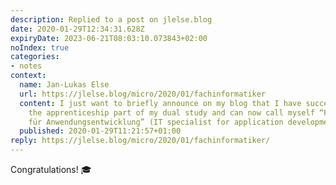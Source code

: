 ```yaml
---
description: Replied to a post on jlelse.blog
date: 2020-01-29T12:34:31.628Z
expiryDate: 2023-06-21T08:03:10.073843+02:00
noIndex: true
categories:
- notes
context:
  name: Jan-Lukas Else
  url: https://jlelse.blog/micro/2020/01/fachinformatiker
  content: I just want to briefly announce on my blog that I have successfully completed
    the apprenticeship part of my dual study and can now call myself “Fachinformatiker
    für Anwendungsentwicklung” (IT specialist for application development)!
  published: 2020-01-29T11:21:57+01:00
reply: https://jlelse.blog/micro/2020/01/fachinformatiker/
---
```


Congratulations! 🎓
